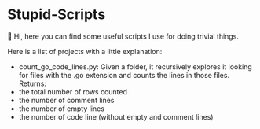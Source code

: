 # Stupid-Scripts

👋 Hi, here you can find some useful scripts I use for doing trivial things.

Here is a list of projects with a little explanation:  
- count_go_code_lines.py: Given a folder, it recursively explores it looking for files with the .go extension and counts the lines in those files.
Returns: 
- the total number of rows counted
- the number of comment lines
- the number of empty lines
- the number of code line (without empty and comment lines)




<!---
Verryx-02/Verryx-02 is a ✨ special ✨ repository because its `README.md` (this file) appears on your GitHub profile.
You can click the Preview link to take a look at your changes.
--->
